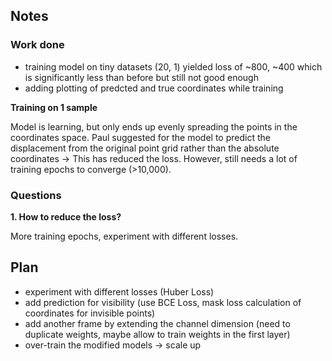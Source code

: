## Notes ##
### Work done
* training model on tiny datasets (20, 1) yielded loss of ~800, ~400 which is significantly less than before but still not good enough
* adding plotting of predcted and true coordinates while training

__Training on 1 sample__

Model is learning, but only ends up evenly spreading the points in the coordinates space. Paul suggested for the model to predict the displacement from the original point grid rather than the absolute coordinates -> This has reduced the loss. However, still needs a lot of training epochs to converge (>10,000).


### Questions
__1. How to reduce the loss?__

More training epochs, experiment with different losses.



## Plan ##
* experiment with different losses (Huber Loss)
* add prediction for visibility (use BCE Loss, mask loss calculation of coordinates for invisible points)
* add another frame by extending the channel dimension (need to duplicate weights, maybe allow to train weights in the first layer)
* over-train the modified models -> scale up
